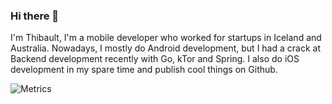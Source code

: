 ### Hi there 👋

I'm Thibault, I'm a mobile developer who worked for startups in Iceland and Australia. Nowadays, I mostly do Android development, but I had a crack at Backend development recently with Go, kTor and Spring. I also do iOS development in my spare time and publish cool things on Github.

![Metrics](https://metrics.lecoq.io/Tibolte)

<!-- ![Metrics](https://github.com/Tibolte/Tibolte/blob/main/github-metrics.svg)
 -->
<!--
**Tibolte/Tibolte** is a ✨ _special_ ✨ repository because its `README.md` (this file) appears on your GitHub profile.

Here are some ideas to get you started:

- 🔭 I’m currently working on ...
- 🌱 I’m currently learning ...
- 👯 I’m looking to collaborate on ...
- 🤔 I’m looking for help with ...
- 💬 Ask me about ...
- 📫 How to reach me: ...
- 😄 Pronouns: ...
- ⚡ Fun fact: ...
-->

<!-- ![Metrics](https://metrics.lecoq.io/Tibolte?template=classic&isocalendar=1&languages=1&stars=1&followup=1&people=1&activity=1&achievements=1&isocalendar.duration=half-year&languages.limit=8&languages.sections=most-used&languages.colors=github&languages.threshold=0%25&languages.indepth=false&languages.analysis.timeout=15&languages.categories=markup%2C%20programming&languages.recent.categories=markup%2C%20programming&languages.recent.load=300&languages.recent.days=14&stars.limit=4&followup.sections=repositories&followup.indepth=false&people.limit=24&people.size=28&people.types=followers%2C%20following&people.identicons=false&people.shuffle=false&activity.limit=5&activity.load=300&activity.days=14&activity.filter=all&activity.visibility=all&activity.timestamps=false&achievements.threshold=C&achievements.secrets=true&achievements.display=detailed&achievements.limit=0&config.timezone=Europe%2FParis)
 -->
